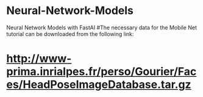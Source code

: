 # Neural-Network-Models
Neural Network Models with FastAI
#The necessary data for the Mobile Net tutorial can be downloaded from  the following link:
# http://www-prima.inrialpes.fr/perso/Gourier/Faces/HeadPoseImageDatabase.tar.gz
